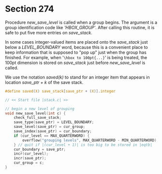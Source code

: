 # Section 274

Procedure *new_save_level* is called when a group begins.
The argument is a group identification code like *'HBOX_GROUP'*.
After calling this routine, it is safe to put five more entries on *save_stack*.

In some cases integer-valued items are placed onto the *save_stack* just below a *LEVEL_BOUNDARY* word, because this is a convenient place to keep information that is supposed to "pop up" just when the group has finished.
For example, when '`\hbox to 100pt{...}`' is being treated, the 100pt dimension is stored on *save_stack* just before *new_save_level* is called.

We use the notation *saved(k)* to stand for an integer item that appears in location *save_ptr + k* of the save stack.

```c include/datastructures.h
#define saved(X) save_stack[save_ptr + (X)].integer
```

```c datastructures/stack.c
// << Start file |stack.c| >>

// begin a new level of grouping
void new_save_level(int c) {
    check_full_save_stack;
    save_type(save_ptr) = LEVEL_BOUNDARY;
    save_level(save_ptr) = cur_group;
    save_index(save_ptr) = cur_boundary;
    if (cur_level == MAX_QUARTERWORD) {
        overflow("grouping levels", MAX_QUARTERWORD - MIN_QUARTERWORD);
    } // quit if |(cur_level + 1)| is too big to be stored in |eqtb|
    cur_boundary = save_ptr;
    incr(cur_level);
    incr(save_ptr);
    cur_group = c;
}
```
